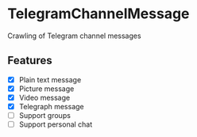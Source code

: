 # TelegramChannelMessage
Crawling of Telegram channel messages

## Features
- [x] Plain text message
- [x] Picture message
- [x] Video message
- [x] Telegraph message
- [ ] Support groups
- [ ] Support personal chat
